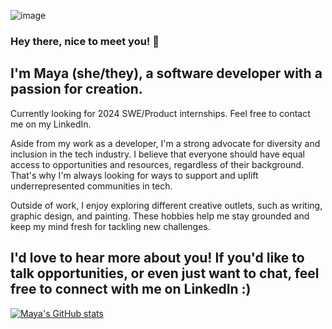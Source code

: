 ![image](https://github.com/mlekhi/mlekhi/assets/121539073/978472fb-ea16-42b8-8fa4-f1e2318453eb)

### Hey there, nice to meet you! 👋

## I'm Maya (she/they), a software developer with a passion for creation.
Currently looking for 2024 SWE/Product internships. Feel free to contact me on my LinkedIn.

Aside from my work as a developer, I'm a strong advocate for diversity and inclusion in the tech industry. I believe that everyone should have equal access to opportunities and resources, regardless of their background. That's why I'm always looking for ways to support and uplift underrepresented communities in tech.

Outside of work, I enjoy exploring different creative outlets, such as writing, graphic design, and painting. These hobbies help me stay grounded and keep my mind fresh for tackling new challenges.

## I'd love to hear more about you! If you'd like to talk opportunities, or even just want to chat, feel free to connect with me on LinkedIn :)

[![Maya's GitHub stats](https://github-readme-stats.vercel.app/api?username=mlekhi&theme=transparent)](https://github.com/mlekhi/github-readme-stats)
